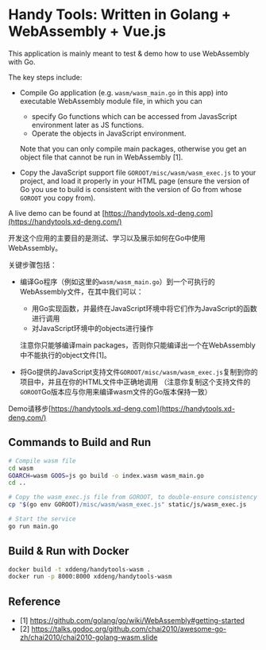 # Handy Tools: Written in Golang + WebAssembly + Vue.js

This application is mainly meant to test & demo how to use WebAssembly with Go.

The key steps include:
- Compile Go application (e.g. `wasm/wasm_main.go` in this app) into executable WebAssembly module file, in which you can
    - specify Go functions which can be accessed from JavasScript environment later as JS functions.
    - Operate the objects in JavaScript environment.
    
    Note that you can only compile main packages, otherwise you get an object file that cannot be run in WebAssembly [1].
- Copy the JavaScript support file `GOROOT/misc/wasm/wasm_exec.js` to your project, and load it properly in your HTML page
(ensure the version of Go you use to build is consistent with the version of Go from whose `GOROOT` you copy from).

A live demo can be found at [https://handytools.xd-deng.com](https://handytools.xd-deng.com/)

开发这个应用的主要目的是测试、学习以及展示如何在Go中使用WebAssembly。

关键步骤包括：
- 编译Go程序（例如这里的`wasm/wasm_main.go`）到一个可执行的WebAssembly文件，在其中我们可以：
    - 用Go实现函数，并最终在JavaScript环境中将它们作为JavaScript的函数进行调用
    - 对JavaScript环境中的objects进行操作
    
    注意你只能够编译main packages，否则你只能编译出一个在WebAssembly中不能执行的object文件[1]。
    
- 将Go提供的JavaScript支持文件`GOROOT/misc/wasm/wasm_exec.js`复制到你的项目中，并且在你的HTML文件中正确地调用
（注意你复制这个支持文件的`GOROOT`Go版本应与你用来编译wasm文件的Go版本保持一致） 

Demo请移步[https://handytools.xd-deng.com](https://handytools.xd-deng.com/)

## Commands to Build and Run

```bash
# Compile wasm file
cd wasm
GOARCH=wasm GOOS=js go build -o index.wasm wasm_main.go
cd ..

# Copy the wasm_exec.js file from GOROOT, to double-ensure consistency
cp "$(go env GOROOT)/misc/wasm/wasm_exec.js" static/js/wasm_exec.js

# Start the service
go run main.go
```

## Build & Run with Docker

```bash
docker build -t xddeng/handytools-wasm .
docker run -p 8000:8000 xddeng/handytools-wasm
```

## Reference

- [1] https://github.com/golang/go/wiki/WebAssembly#getting-started
- [2] https://talks.godoc.org/github.com/chai2010/awesome-go-zh/chai2010/chai2010-golang-wasm.slide